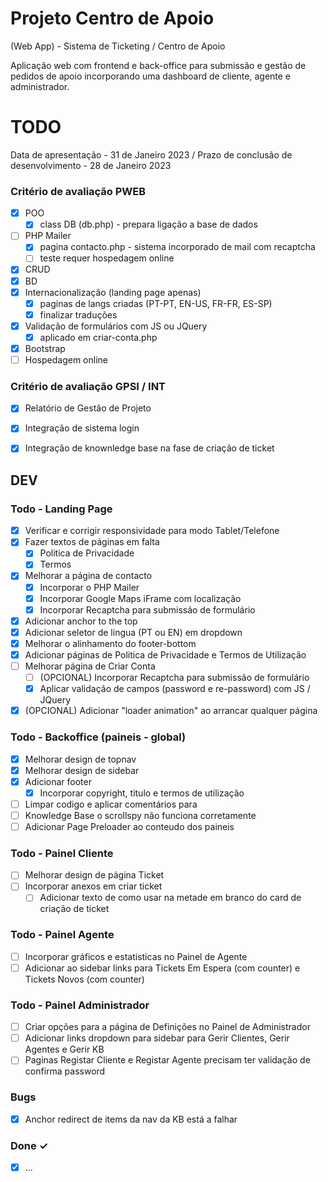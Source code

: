 # Projeto Centro de Apoio
(Web App) - Sistema de Ticketing / Centro de Apoio


Aplicação web com frontend e back-office para submissão e gestão de pedidos de apoio incorporando uma dashboard de cliente, agente e administrador.

# TODO

Data de apresentação - 31 de Janeiro 2023 / 
Prazo de conclusão de desenvolvimento - 28 de Janeiro 2023

### Critério de avaliação PWEB

- [X] POO
	- [x] class DB (db.php) - prepara ligação a base de dados
- [ ] PHP Mailer
	- [x] pagina contacto.php - sistema incorporado de mail com recaptcha
	- [ ] teste requer hospedagem online
- [x] CRUD
- [x] BD
- [x] Internacionalização (landing page apenas)
	- [x] paginas de langs criadas (PT-PT, EN-US, FR-FR, ES-SP)
	- [x] finalizar traduções
- [x] Validação de formulários com JS ou JQuery
	- [x] aplicado em criar-conta.php
- [x] Bootstrap
- [ ] Hospedagem online

### Critério de avaliação GPSI / INT

- [x] Relatório de Gestão de Projeto
- [x] Integração de sistema login
- [x] Integração de knownledge base na fase de criação de ticket


## DEV
### Todo - Landing Page

- [x] Verificar e corrigir responsividade para modo Tablet/Telefone
- [x] Fazer textos de páginas em falta
	- [x] Politica de Privacidade
	- [x] Termos
- [x] Melhorar a página de contacto
	- [x] Incorporar o PHP Mailer
	- [x] Incorporar Google Maps iFrame com localização
	- [x] Incorporar Recaptcha para submissão de formulário
- [x] Adicionar anchor to the top
- [x] Adicionar seletor de lingua (PT ou EN) em dropdown
- [x] Melhorar o alinhamento do footer-bottom
- [x] Adicionar páginas de Politica de Privacidade e Termos de Utilização
- [ ] Melhorar página de Criar Conta
	- [ ] (OPCIONAL) Incorporar Recaptcha para submissão de formulário
	- [x] Aplicar validação de campos (password e re-password) com JS / JQuery
- [x] (OPCIONAL) Adicionar "loader animation" ao arrancar qualquer página

### Todo - Backoffice (paineis - global)

- [x] Melhorar design de topnav
- [x] Melhorar design de sidebar
- [x] Adicionar footer
	- [x] Incorporar copyright, titulo e termos de utilização
- [ ] Limpar codigo e aplicar comentários para
- [ ] Knowledge Base o scrollspy não funciona corretamente
- [ ] Adicionar Page Preloader ao conteudo dos paineis

### Todo - Painel Cliente

- [ ] Melhorar design de página Ticket
- [ ] Incorporar anexos em criar ticket
	- [ ] Adicionar texto de como usar na metade em branco do card de criação de ticket

### Todo - Painel Agente

- [ ] Incorporar gráficos e estatisticas no Painel de Agente
- [ ] Adicionar ao sidebar links para Tickets Em Espera (com counter) e Tickets Novos (com counter)

### Todo - Painel Administrador

- [ ] Criar opções para a página de Definições no Painel de Administrador
- [ ] Adicionar links dropdown para sidebar para Gerir Clientes, Gerir Agentes e Gerir KB
- [ ] Paginas Registar Cliente e Registar Agente precisam ter validação de confirma password

### Bugs

- [x] Anchor redirect de items da nav da KB está a falhar

### Done ✓

- [x] ...